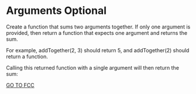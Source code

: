 <h1>Arguments Optional</h1>

Create a function that sums two arguments together. If only one argument is provided, then return a function that expects one argument and returns the sum.

For example, addTogether(2, 3) should return 5, and addTogether(2) should return a function.

Calling this returned function with a single argument will then return the sum:

<a href="https://www.freecodecamp.org/learn/javascript-algorithms-and-data-structures/intermediate-algorithm-scripting/arguments-optional">GO TO FCC</a>
